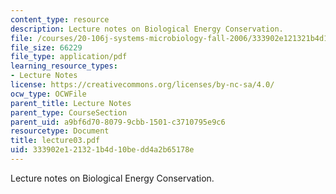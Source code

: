 ```yaml
---
content_type: resource
description: Lecture notes on Biological Energy Conservation.
file: /courses/20-106j-systems-microbiology-fall-2006/333902e121321b4d10bedd4a2b65178e_lecture03.pdf
file_size: 66229
file_type: application/pdf
learning_resource_types:
- Lecture Notes
license: https://creativecommons.org/licenses/by-nc-sa/4.0/
ocw_type: OCWFile
parent_title: Lecture Notes
parent_type: CourseSection
parent_uid: a9bf6d70-8079-9cbb-1501-c3710795e9c6
resourcetype: Document
title: lecture03.pdf
uid: 333902e1-2132-1b4d-10be-dd4a2b65178e
---
```

Lecture notes on Biological Energy Conservation.